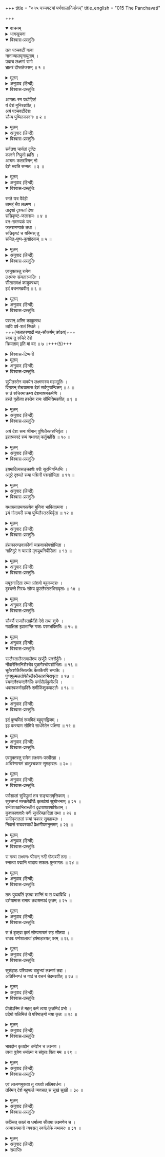 +++
title = "०१५ पञ्चवट्यां पर्णशालानिर्माणम्"
title_english = "015 The Panchavati"

+++
<details open><summary>वाचनम्</summary>
<div caption="श्रीराम-हरिसीताराममूर्ति-घनपाठिभ्यां वचनम्" class="audioEmbed" src="https://archive.org/download/Ramayana-recitation-Sriram-harisItArAmamUrti-Ghanapaati-v2/Kanda_3/Kanda_3_ARK-015-Panchavatyam_Parnashala_Nirmanam.mp3"></div>
</details>

<details><summary>भागसूचना</summary>

15. पञ्चवटीके रमणीय प्रदेशमें श्रीरामकी आज्ञासे लक्ष्मणद्वारा सुन्दर पर्णशालाका निर्माण तथा उसमें सीता और लक्ष्मणसहित श्रीरामका निवास
</details>

<details open><summary>विश्वास-प्रस्तुतिः</summary>

ततः पञ्चवटीं गत्वा  
नानाव्यालमृगायुताम् ।  
उवाच लक्ष्मणं रामो  
भ्रातरं दीप्ततेजसम् ॥ १ ॥
</details>

<details><summary>मूलम्</summary>

ततः पञ्चवटीं गत्वा नानाव्यालमृगायुताम् ।  
उवाच लक्ष्मणं रामो भ्रातरं दीप्ततेजसम् ॥ १ ॥
</details>

<details><summary>अनुवाद (हिन्दी)</summary>

नाना प्रकारके सर्पों, हिंसक जन्तुओं और मृगोंसे भरी हुई पञ्चवटीमें पहुँचकर श्रीरामने उद्दीप्त तेजवाले अपने भाई लक्ष्मणसे कहा— ॥ १ ॥
</details>

<details open><summary>विश्वास-प्रस्तुतिः</summary>

आगताः स्म यथोद्दिष्टं  
यं देशं मुनिरब्रवीत् ।  
अयं पञ्चवटीदेशः  
सौम्य पुष्पितकाननः ॥ २ ॥
</details>

<details><summary>मूलम्</summary>

आगताः स्म यथोद्दिष्टं यं देशं मुनिरब्रवीत् ।  
अयं पञ्चवटीदेशः सौम्य पुष्पितकाननः ॥ २ ॥
</details>

<details><summary>अनुवाद (हिन्दी)</summary>

‘सौम्य! मुनिवर अगस्त्यने हमें जिस स्थानका परिचय दिया था, उनके तथाकथित स्थानमें हमलोग आ पहुँचे । यही पञ्चवटीका प्रदेश है । यहाँका वनप्रान्त पुष्पोंसे कैसी शोभा पा रहा है ॥ २ ॥
</details>

<details open><summary>विश्वास-प्रस्तुतिः</summary>

सर्वतश् चार्यतां दृष्टिः  
कानने निपुणो ह्यसि ।  
आश्रमः कतरस्मिन् नो  
देशे भवति सम्मतः ॥ ३ ॥
</details>

<details><summary>मूलम्</summary>

सर्वतश्चार्यतां दृष्टिः कानने निपुणो ह्यसि ।  
आश्रमः कतरस्मिन् नो देशे भवति सम्मतः ॥ ३ ॥
</details>

<details><summary>अनुवाद (हिन्दी)</summary>

‘लक्ष्मण! तुम इस वनमें चारों ओर दृष्टि डालो; क्योंकि इस कार्यमें निपुण हो । देखकर यह निश्चय करो कि किस स्थानपर आश्रम बनाना हमारे लिये अच्छा होगा ॥ ३ ॥
</details>

<details open><summary>विश्वास-प्रस्तुतिः</summary>

रमते यत्र वैदेही  
त्वमहं चैव लक्ष्मण ।  
तादृशो दृश्यतां देशः  
सन्निकृष्ट-जलाशयः ॥ ४ ॥  
वन-रामण्यकं यत्र  
जलरामण्यकं तथा ।  
सन्निकृष्टं च यस्मिंस् तु  
समित्-पुष्प-कुशोदकम् ॥ ५ ॥
</details>

<details><summary>मूलम्</summary>

रमते यत्र वैदेही त्वमहं चैव लक्ष्मण ।  
तादृशो दृश्यतां देशः सन्निकृष्टजलाशयः ॥ ४ ॥  
वनरामण्यकं यत्र जलरामण्यकं तथा ।  
सन्निकृष्टं च यस्मिंस्तु समित्पुष्पकुशोदकम् ॥ ५ ॥
</details>

<details><summary>अनुवाद (हिन्दी)</summary>

‘लक्ष्मण! तुम किसी ऐसे स्थानको ढूँढ़ निकालो, जहाँसे जलाशय निकट हो, जहाँ विदेहकुमारी सीताका मन लगे, जहाँ तुम और हम भी प्रसन्नतापूर्वक रह सकें, जहाँ वन और जल दोनोंका रमणीय दृश्य हो तथा जिस स्थानके आस-पास ही समिधा, फूल, कुश और जल मिलनेकी सुविधा हो’ ॥ ४-५ ॥
</details>

<details open><summary>विश्वास-प्रस्तुतिः</summary>

एवमुक्तस्तु रामेण  
लक्ष्मणः संयताञ्जलिः ।  
सीतासमक्षं काकुत्स्थम्  
इदं वचनमब्रवीत् ॥ ६ ॥
</details>

<details><summary>मूलम्</summary>

एवमुक्तस्तु रामेण लक्ष्मणः संयताञ्जलिः ।  
सीतासमक्षं काकुत्स्थमिदं वचनमब्रवीत् ॥ ६ ॥
</details>

<details><summary>अनुवाद (हिन्दी)</summary>

श्रीरामचन्द्रजीके ऐसा कहनेपर लक्ष्मण दोनों हाथ जोड़कर सीताके सामने ही उन ककुत्स्थकुलभूषण श्रीरामसे इस प्रकार बोले— ॥ ६ ॥
</details>

<details open><summary>विश्वास-प्रस्तुतिः</summary>

परवान् अस्मि काकुत्स्थ  
त्वयि वर्ष-शतं स्थिते ।  
+++(जलाहरणादौ मत्-सौकर्यम् उपेक्ष्य)+++  
स्वयं तु रुचिरे देशे  
क्रियताम् इति मां वद ॥ ७ ॥+++(5)+++  
</details>

<details><summary>विश्वास-टिप्पनी</summary>

इत्थं शेषिण इष्टानुसारिण्य् एव दासस्य सेवा स्याद् इति प्रदर्शयति।
</details>


<details><summary>मूलम्</summary>

परवानस्मि काकुत्स्थ त्वयि वर्षशतं स्थिते ।  
स्वयं तु रुचिरे देशे क्रियतामिति मां वद ॥ ७ ॥
</details>

<details><summary>अनुवाद (हिन्दी)</summary>

‘काकुत्स्थ! आपके रहते हुए मैं सदा पराधीन ही हूँ । मैं सैकड़ों या अनन्त वर्षोंतक आपकी आज्ञाके अधीन ही रहना चाहता हूँ; अतः आप स्वयं ही देखकर जो स्थान सुन्दर जान पड़े, वहाँ आश्रम बनानेके लिये मुझे आज्ञा दें—मुझसे कहें कि तुम अमुक स्थानपर आश्रम बनाओ’ ॥ ७ ॥
</details>

<details open><summary>विश्वास-प्रस्तुतिः</summary>

सुप्रीतस्तेन वाक्येन लक्ष्मणस्य महाद्युतिः ।  
विमृशन् रोचयामास देशं सर्वगुणान्वितम् ॥ ८ ॥  
स तं रुचिरमाक्रम्य देशमाश्रमकर्मणि ।  
हस्ते गृहीत्वा हस्तेन रामः सौमित्रिमब्रवीत् ॥ ९ ॥
</details>

<details><summary>मूलम्</summary>

सुप्रीतस्तेन वाक्येन लक्ष्मणस्य महाद्युतिः ।  
विमृशन् रोचयामास देशं सर्वगुणान्वितम् ॥ ८ ॥  
स तं रुचिरमाक्रम्य देशमाश्रमकर्मणि ।  
हस्ते गृहीत्वा हस्तेन रामः सौमित्रिमब्रवीत् ॥ ९ ॥
</details>

<details><summary>अनुवाद (हिन्दी)</summary>

लक्ष्मणके इस वचनसे अत्यन्त तेजस्वी भगवान् श्रीरामको बड़ी प्रसन्नता हुई और उन्होंने स्वयं ही सोच-विचारकर एक ऐसा स्थान पसंद किया, जो सब प्रकारके उत्तम गुणोंसे सम्पन्न और आश्रम बनानेके योग्य था । उस सुन्दर स्थानपर आकर श्रीरामने लक्ष्मणका हाथ अपने हाथमें लेकर कहा— ॥ ८-९ ॥
</details>

<details open><summary>विश्वास-प्रस्तुतिः</summary>

अयं देशः समः श्रीमान् पुष्पितैस्तरुभिर्वृतः ।  
इहाश्रमपदं रम्यं यथावत् कर्तुमर्हसि ॥ १० ॥
</details>

<details><summary>मूलम्</summary>

अयं देशः समः श्रीमान् पुष्पितैस्तरुभिर्वृतः ।  
इहाश्रमपदं रम्यं यथावत् कर्तुमर्हसि ॥ १० ॥
</details>

<details><summary>अनुवाद (हिन्दी)</summary>

‘सुमित्रानन्दन! यह स्थान समतल और सुन्दर है तथा फूले हुए वृक्षोंसे घिरा है । तुम्हें इसी स्थानपर यथोचित रूपसे एक रमणीय आश्रमका निर्माण करना चाहिये ॥
</details>

<details open><summary>विश्वास-प्रस्तुतिः</summary>

इयमादित्यसङ्काशैः पद्मैः सुरभिगन्धिभिः ।  
अदूरे दृश्यते रम्या पद्मिनी पद्मशोभिता ॥ ११ ॥
</details>

<details><summary>मूलम्</summary>

इयमादित्यसङ्काशैः पद्मैः सुरभिगन्धिभिः ।  
अदूरे दृश्यते रम्या पद्मिनी पद्मशोभिता ॥ ११ ॥
</details>

<details><summary>अनुवाद (हिन्दी)</summary>

‘यह पास ही सूर्यके समान उज्ज्वल कान्तिवाले मनोरम गन्धयुक्त कमलोंसे रमणीय प्रतीत होनेवाली तथा पद्मोंकी शोभासे सम्पन्न पुष्करिणी दिखायी देती है ॥
</details>

<details open><summary>विश्वास-प्रस्तुतिः</summary>

यथाख्यातमगस्त्येन मुनिना भावितात्मना ।  
इयं गोदावरी रम्या पुष्पितैस्तरुभिर्वृता ॥ १२ ॥
</details>

<details><summary>मूलम्</summary>

यथाख्यातमगस्त्येन मुनिना भावितात्मना ।  
इयं गोदावरी रम्या पुष्पितैस्तरुभिर्वृता ॥ १२ ॥
</details>

<details><summary>अनुवाद (हिन्दी)</summary>

‘पवित्र अन्तःकरणवाले अगस्त्य मुनिने जिसके विषयमें कहा था, वह विकसित वृक्षावलियोंसे घिरी हुई रमणीय गोदावरी नदी यही है ॥ १२ ॥
</details>

<details open><summary>विश्वास-प्रस्तुतिः</summary>

हंसकारण्डवाकीर्णा चक्रवाकोपशोभिता ।  
नातिदूरे न चासन्ने मृगयूथनिपीडिता ॥ १३ ॥
</details>

<details><summary>मूलम्</summary>

हंसकारण्डवाकीर्णा चक्रवाकोपशोभिता ।  
नातिदूरे न चासन्ने मृगयूथनिपीडिता ॥ १३ ॥
</details>

<details><summary>अनुवाद (हिन्दी)</summary>

‘इसमें हंस और कारण्डव आदि जलपक्षी विचर रहे हैं । चकवे इसकी शोभा बढ़ा रहे हैं तथा पानी पीनेके लिये आये हुए मृगोंके झुंड इसके तटपर छाये रहते हैं । यह नदी इस स्थानसे न तो अधिक दूर है और न अत्यन्त निकट ही ॥ १३ ॥
</details>

<details open><summary>विश्वास-प्रस्तुतिः</summary>

मयूरनादिता रम्याः प्रांशवो बहुकन्दराः ।  
दृश्यन्ते गिरयः सौम्य फुल्लैस्तरुभिरावृताः ॥ १४ ॥
</details>

<details><summary>मूलम्</summary>

मयूरनादिता रम्याः प्रांशवो बहुकन्दराः ।  
दृश्यन्ते गिरयः सौम्य फुल्लैस्तरुभिरावृताः ॥ १४ ॥
</details>

<details><summary>अनुवाद (हिन्दी)</summary>

‘सौम्य! यहाँ बहुत-सी कन्दराओंसे युक्त ऊँचे-ऊँचे पर्वत दिखायी दे रहे हैं, जहाँ मयूरोंकी मीठी बोली गूँज रही है । ये रमणीय पर्वत खिले हुए वृक्षोंसे व्याप्त हैं ॥ १४ ॥
</details>

<details open><summary>विश्वास-प्रस्तुतिः</summary>

सौवर्णै राजतैस्ताम्रैर्देशे देशे तथा शुभैः ।  
गवाक्षिता इवाभान्ति गजाः परमभक्तिभिः ॥ १५ ॥
</details>

<details><summary>मूलम्</summary>

सौवर्णै राजतैस्ताम्रैर्देशे देशे तथा शुभैः ।  
गवाक्षिता इवाभान्ति गजाः परमभक्तिभिः ॥ १५ ॥
</details>

<details><summary>अनुवाद (हिन्दी)</summary>

‘स्थान-स्थानपर सोने, चाँदी तथा ताँबेके समान रंगवाले सुन्दर गैरिक धातुओंसे उपलक्षित ये पर्वत ऐसे प्रतीत हो रहे हैं, मानो झरोखेके आकारमें की गयी नीले, पीले और सफेद आदि रंगोंकी उत्तम शृङ्गाररचनाओंसे अलंकृत हाथी शोभा पा रहे हों ॥ १५ ॥
</details>

<details open><summary>विश्वास-प्रस्तुतिः</summary>

सालैस्तालैस्तमालैश्च खर्जूरैः पनसैर्द्रुमैः ।  
नीवारैस्तिनिशैश्चैव पुन्नागैश्चोपशोभिताः ॥ १६ ॥  
चूतैरशोकैस्तिलकैः केतकैरपि चम्पकैः ।  
पुष्पगुल्मलतोपेतैस्तैस्तैस्तरुभिरावृताः ॥ १७ ॥  
स्यन्दनैश्चन्दनैर्नीपैः पर्णासैर्लकुचैरपि ।  
धवाश्वकर्णखदिरैः शमीकिंशुकपाटलैः ॥ १८ ॥
</details>

<details><summary>मूलम्</summary>

सालैस्तालैस्तमालैश्च खर्जूरैः पनसैर्द्रुमैः ।  
नीवारैस्तिनिशैश्चैव पुन्नागैश्चोपशोभिताः ॥ १६ ॥  
चूतैरशोकैस्तिलकैः केतकैरपि चम्पकैः ।  
पुष्पगुल्मलतोपेतैस्तैस्तैस्तरुभिरावृताः ॥ १७ ॥  
स्यन्दनैश्चन्दनैर्नीपैः पर्णासैर्लकुचैरपि ।  
धवाश्वकर्णखदिरैः शमीकिंशुकपाटलैः ॥ १८ ॥
</details>

<details><summary>अनुवाद (हिन्दी)</summary>

पुष्पों, गुल्मों तथा लता-वल्लरियोंसे युक्त साल, ताल, तमाल, खजूर, कटहल, जलकदम्ब, तिनिश, पुंनाग, आम,अशोक, तिलक, केवड़ा, चम्पा, स्यन्दन, चन्दन, कदम्ब, पर्णास, लकुच, धव, अश्वकर्ण, खैर, शमी, पलाश और पाटल (पाडर) आदि वृक्षोंसे घिरे हुए ये पर्वत बड़ी शोभा पा रहे हैं ॥ १६—१८ ॥
</details>

<details open><summary>विश्वास-प्रस्तुतिः</summary>

इदं पुण्यमिदं रम्यमिदं बहुमृगद्विजम् ।  
इह वत्स्याम सौमित्रे सार्धमेतेन पक्षिणा ॥ १९ ॥
</details>

<details><summary>मूलम्</summary>

इदं पुण्यमिदं रम्यमिदं बहुमृगद्विजम् ।  
इह वत्स्याम सौमित्रे सार्धमेतेन पक्षिणा ॥ १९ ॥
</details>

<details><summary>अनुवाद (हिन्दी)</summary>

‘सुमित्रानन्दन! यह बहुत ही पवित्र और बड़ा रमणीय स्थान है । यहाँ बहुत-से पशु-पक्षी निवास करते हैं । हमलोग भी यहीं इन पक्षिराज जटायुके साथ रहेंगे’ ॥
</details>

<details open><summary>विश्वास-प्रस्तुतिः</summary>

एवमुक्तस्तु रामेण लक्ष्मणः परवीरहा ।  
अचिरेणाश्रमं भ्रातुश्चकार सुमहाबलः ॥ २० ॥
</details>

<details><summary>मूलम्</summary>

एवमुक्तस्तु रामेण लक्ष्मणः परवीरहा ।  
अचिरेणाश्रमं भ्रातुश्चकार सुमहाबलः ॥ २० ॥
</details>

<details><summary>अनुवाद (हिन्दी)</summary>

श्रीरामके ऐसा कहनेपर शत्रुवीरोंका संहार करनेवाले महाबली लक्ष्मणने भाईके लिये शीघ्र ही आश्रम बनाकर तैयार किया ॥ २० ॥
</details>

<details open><summary>विश्वास-प्रस्तुतिः</summary>

पर्णशालां सुविपुलां तत्र सङ्घातमृत्तिकाम् ।  
सुस्तम्भां मस्करैर्दीर्घैः कृतवंशां सुशोभनाम् ॥ २१ ॥  
शमीशाखाभिरास्तीर्य दृढपाशावपाशिताम् ।  
कुशकाशशरैः पर्णैः सुपरिच्छादितां तथा ॥ २२ ॥  
समीकृततलां रम्यां चकार सुमहाबलः ।  
निवासं राघवस्यार्थे प्रेक्षणीयमनुत्तमम् ॥ २३ ॥
</details>

<details><summary>मूलम्</summary>

पर्णशालां सुविपुलां तत्र सङ्घातमृत्तिकाम् ।  
सुस्तम्भां मस्करैर्दीर्घैः कृतवंशां सुशोभनाम् ॥ २१ ॥  
शमीशाखाभिरास्तीर्य दृढपाशावपाशिताम् ।  
कुशकाशशरैः पर्णैः सुपरिच्छादितां तथा ॥ २२ ॥  
समीकृततलां रम्यां चकार सुमहाबलः ।  
निवासं राघवस्यार्थे प्रेक्षणीयमनुत्तमम् ॥ २३ ॥
</details>

<details><summary>अनुवाद (हिन्दी)</summary>

वह आश्रम एक अत्यन्त विस्तृत पर्णशालाके रूपमें बनाया गया था । महाबली लक्ष्मणने पहले वहाँ मिट्टी एकत्र करके दीवार खड़ी की, फिर उसमें सुन्दर एवं सुदृढ़ खम्भे लगाये । खम्भोंके ऊपर बड़े-बड़े बाँस तिरछे करके रखे । बाँसोंके रख दिये जानेपर वह कुटी बड़ी सुन्दर दिखायी देने लगी । फिर उन बाँसोंपर उन्होंने शमीवृक्षकी शाखाएँ फैला दीं और उन्हें मजबूत रस्सियोंसे कसकर बाँध दिया । इसके बाद ऊपरसे कुश, कास, सरकंडे और पत्ते बिछाकर उस पर्णशालाको भलीभाँति छा दिया तथा नीचेकी भूमिको बराबर करके उस कुटीको बड़ा रमणीय बना दिया । इस प्रकार लक्ष्मणने श्रीरामचन्द्रजीके लिये परम उत्तम निवासगृह बना दिया, जो देखने ही योग्य था ॥ २१—२३ ॥
</details>

<details open><summary>विश्वास-प्रस्तुतिः</summary>

स गत्वा लक्ष्मणः श्रीमान् नदीं गोदावरीं तदा ।  
स्नात्वा पद्मानि चादाय सफलः पुनरागतः ॥ २४ ॥
</details>

<details><summary>मूलम्</summary>

स गत्वा लक्ष्मणः श्रीमान् नदीं गोदावरीं तदा ।  
स्नात्वा पद्मानि चादाय सफलः पुनरागतः ॥ २४ ॥
</details>

<details><summary>अनुवाद (हिन्दी)</summary>

उसे तैयार करके श्रीमान् लक्ष्मणने गोदावरीनदीके तटपर जाकर तत्काल उसमें स्नान किया और कमलके फूल तथा फल लेकर वे फिर वहीं लौट आये ॥ २४ ॥
</details>

<details open><summary>विश्वास-प्रस्तुतिः</summary>

ततः पुष्पबलिं कृत्वा शान्तिं च स यथाविधि ।  
दर्शयामास रामाय तदाश्रमपदं कृतम् ॥ २५ ॥
</details>

<details><summary>मूलम्</summary>

ततः पुष्पबलिं कृत्वा शान्तिं च स यथाविधि ।  
दर्शयामास रामाय तदाश्रमपदं कृतम् ॥ २५ ॥
</details>

<details><summary>अनुवाद (हिन्दी)</summary>

तदनन्तर शास्त्रीय विधिके अनुसार देवताओंके लिये फूलोंकी बलि (उपहारसामग्री) अर्पित की तथा वास्तुशान्ति करके उन्होंने अपना बनाया हुआ आश्रम श्रीरामचन्द्रजीको दिखाया ॥ २५ ॥
</details>

<details open><summary>विश्वास-प्रस्तुतिः</summary>

स तं दृष्ट्वा कृतं सौम्यमाश्रमं सह सीतया ।  
राघवः पर्णशालायां हर्षमाहारयत् परम् ॥ २६ ॥
</details>

<details><summary>मूलम्</summary>

स तं दृष्ट्वा कृतं सौम्यमाश्रमं सह सीतया ।  
राघवः पर्णशालायां हर्षमाहारयत् परम् ॥ २६ ॥
</details>

<details><summary>अनुवाद (हिन्दी)</summary>

भगवान् श्रीराम सीताके साथ उस नये बने हुए सुन्दर आश्रमको देखकर बहुत प्रसन्न हुए और कुछ कालतक उसके भीतर खड़े रहे ॥ २६ ॥
</details>

<details open><summary>विश्वास-प्रस्तुतिः</summary>

सुसंहृष्टः परिष्वज्य बाहुभ्यां लक्ष्मणं तदा ।  
अतिस्निग्धं च गाढं च वचनं चेदमब्रवीत् ॥ २७ ॥
</details>

<details><summary>मूलम्</summary>

सुसंहृष्टः परिष्वज्य बाहुभ्यां लक्ष्मणं तदा ।  
अतिस्निग्धं च गाढं च वचनं चेदमब्रवीत् ॥ २७ ॥
</details>

<details><summary>अनुवाद (हिन्दी)</summary>

तत्पश्चात् अत्यन्त हर्षमें भरकर उन्होंने दोनों भुजाओंसे लक्ष्मणको कसकर हृदयसे लगा लिया और बड़े स्नेहके साथ यह बात कही— ॥ २७ ॥
</details>

<details open><summary>विश्वास-प्रस्तुतिः</summary>

प्रीतोऽस्मि ते महत् कर्म त्वया कृतमिदं प्रभो ।  
प्रदेयो यन्निमित्तं ते परिष्वङ्गो मया कृतः ॥ २८ ॥
</details>

<details><summary>मूलम्</summary>

प्रीतोऽस्मि ते महत् कर्म त्वया कृतमिदं प्रभो ।  
प्रदेयो यन्निमित्तं ते परिष्वङ्गो मया कृतः ॥ २८ ॥
</details>

<details><summary>अनुवाद (हिन्दी)</summary>

‘सामर्थ्यशाली लक्ष्मण! मैं तुमपर बहुत प्रसन्न हूँ । तुमने यह महान् कार्य किया है । उसके लिये और कोई समुचित पुरस्कार न होनेसे मैंने तुम्हें गाढ़ आलिङ्गन प्रदान किया है ॥ २८ ॥
</details>

<details open><summary>विश्वास-प्रस्तुतिः</summary>

भावज्ञेन कृतज्ञेन धर्मज्ञेन च लक्ष्मण ।  
त्वया पुत्रेण धर्मात्मा न संवृत्तः पिता मम ॥ २९ ॥
</details>

<details><summary>मूलम्</summary>

भावज्ञेन कृतज्ञेन धर्मज्ञेन च लक्ष्मण ।  
त्वया पुत्रेण धर्मात्मा न संवृत्तः पिता मम ॥ २९ ॥
</details>

<details><summary>अनुवाद (हिन्दी)</summary>

‘लक्ष्मण! तुम मेरे मनोभावको तत्काल समझ लेनेवाले, कृतज्ञ और धर्मज्ञ हो । तुम-जैसे पुत्रके कारण मेरे धर्मात्मा पिता अभी मरे नहीं हैं—तुम्हारे रूपमें वे अब भी जीवित ही हैं’ ॥ २९ ॥
</details>

<details open><summary>विश्वास-प्रस्तुतिः</summary>

एवं लक्ष्मणमुक्त्वा तु राघवो लक्ष्मिवर्धनः ।  
तस्मिन् देशे बहुफले न्यवसत् स सुखं सुखी ॥ ३० ॥
</details>

<details><summary>मूलम्</summary>

एवं लक्ष्मणमुक्त्वा तु राघवो लक्ष्मिवर्धनः ।  
तस्मिन् देशे बहुफले न्यवसत् स सुखं सुखी ॥ ३० ॥
</details>

<details><summary>अनुवाद (हिन्दी)</summary>

लक्ष्मणसे ऐसा कहकर अपनी शोभाका विस्तार करनेवाले सुखी श्रीरामचन्द्रजी प्रचुर फलोंसे सम्पन्न उस पञ्चवटी-प्रदेशमें सबके साथ सुखपूर्वक रहने लगे ॥ ३० ॥
</details>

<details open><summary>विश्वास-प्रस्तुतिः</summary>

कञ्चित् कालं स धर्मात्मा सीतया लक्ष्मणेन च ।  
अन्वास्यमानो न्यवसत् स्वर्गलोके यथामरः ॥ ३१ ॥
</details>

<details><summary>मूलम्</summary>

कञ्चित् कालं स धर्मात्मा सीतया लक्ष्मणेन च ।  
अन्वास्यमानो न्यवसत् स्वर्गलोके यथामरः ॥ ३१ ॥
</details>

<details><summary>अनुवाद (हिन्दी)</summary>

सीता और लक्ष्मणसे सेवित हो धर्मात्मा श्रीराम कुछ कालतक वहाँ उसी प्रकार रहे, जैसे स्वर्गलोकमें देवता निवास करते हैं ॥ ३१ ॥
</details>

<details><summary>समाप्तिः</summary>

इत्यार्षे श्रीमद्रामायणे वाल्मीकीये आदिकाव्येऽरण्यकाण्डे पञ्चदशः सर्गः ॥ १५ ॥  
इस प्रकार श्रीवाल्मीकिनिर्मित आर्षरामायण आदिकाव्यके अरण्यकाण्डमें पंद्रहवाँ सर्ग पूरा हुआ ॥ १५ ॥
</details>

